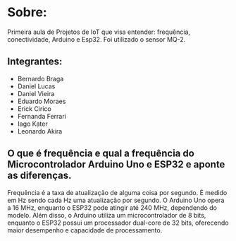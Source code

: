 # Sobre:
Primeira aula de Projetos de IoT que visa entender: frequência, conectividade, Arduino e Esp32. Foi utilizado o sensor MQ-2.

## Integrantes:
- Bernardo Braga
- Daniel Lucas
- Daniel Vieira
- Eduardo Moraes
- Erick Cirico
- Fernanda Ferrari
- Iago Kater
- Leonardo Akira

## O que é frequência e qual a frequência do Microcontrolador Arduino Uno e ESP32 e aponte as diferenças.
Frequência é a taxa de atualização de alguma coisa por segundo. É medido em Hz sendo cada Hz uma atualização por segundo. O Arduino Uno opera a 16 MHz, enquanto o ESP32 pode atingir até 240 MHz, dependendo do modelo. Além disso, o Arduino utiliza um microcontrolador de 8 bits, enquanto o ESP32 possui um processador dual-core de 32 bits, oferecendo maior desempenho e capacidade de processamento.
